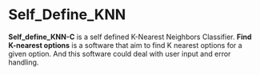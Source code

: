 # Self_Define_KNN
**Self_define_KNN-C** is  a self defined K-Nearest Neighbors Classifier.
**Find K-nearest options** is a software that aim to find K nearest options for a given option. And this software could deal with user input and error handling. 
